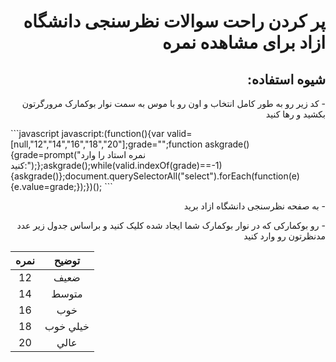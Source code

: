 <h1 dir="rtl">پر کردن راحت سوالات نظرسنجی دانشگاه ازاد برای مشاهده نمره</h1>

<h2 dir="rtl">شیوه استفاده:</h2>
<p dir="rtl">- کد زیر رو به طور کامل انتخاب و اون رو با موس به سمت نوار بوکمارک مرورگرتون بکشید و رها کنید</p>
```javascript
javascript:(function(){var valid=[null,"12","14","16","18","20"];grade="";function askgrade(){grade=prompt("نمره استاد را وارد کنید:");};askgrade();while(valid.indexOf(grade)==-1){askgrade()};document.querySelectorAll("select").forEach(function(e){e.value=grade;});})();
```

<p dir="rtl">- به صفحه نظرسنجی دانشگاه ازاد برید</p>

<p dir="rtl">- رو بوکمارکی که در نوار بوکمارک شما ایجاد شده کلیک کنید و براساس جدول زیر عدد مدنظرتون رو وارد کنید</p>

نمره | توضیح
:---: | :---:
12 | ضعيف
14 | متوسط
16 | خوب
18 | خيلي خوب
20 | عالي

